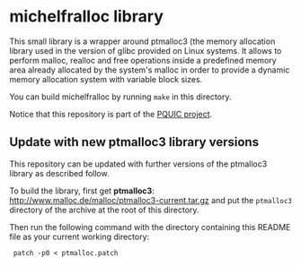# michelfralloc library

This small library is a wrapper around ptmalloc3 (the memory allocation library used in the version of glibc provided on Linux systems.
It allows to perform malloc, realloc and free operations inside a predefined memory area already allocated by the system's malloc
in order to provide a dynamic memory allocation system with variable block sizes.

You can build michelfralloc by running `make` in this directory.

Notice that this repository is part of the [PQUIC project](https://github.com/p-quic/pquic).

## Update with new ptmalloc3 library versions

This repository can be updated with further versions of the ptmalloc3 library as described follow.

To build the library, first get **ptmalloc3**: http://www.malloc.de/malloc/ptmalloc3-current.tar.gz and put the `ptmalloc3` directory of the archive
at the root of this directory.

Then run the following command with the directory containing this README file as your current working directory:

     patch -p0 < ptmalloc.patch

